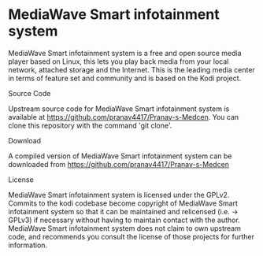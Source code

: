 # MediaWave Smart infotainment system

MediaWave Smart infotainment system is a free and open source media player based on Linux, this lets you play back media from your local network, attached storage and the Internet. This is the leading media center in terms of feature set and community and is based on the Kodi project. 

Source Code

Upstream source code for MediaWave Smart infotainment system is available at https://github.com/pranav4417/Pranav-s-Medcen. You can clone this repository with the command 'git clone'. 

Download

A compiled version of MediaWave Smart infotainment system can be downloaded from https://github.com/pranav4417/Pranav-s-Medcen

License

MediaWave Smart infotainment system is licensed under the GPLv2. Commits to the kodi codebase become copyright of MediaWave Smart infotainment system so that it can be maintained and relicensed (i.e. -> GPLv3) if necessary without having to maintain contact with the author. MediaWave Smart infotainment system does not claim to own upstream code, and recommends you consult the license of those projects for further information.


